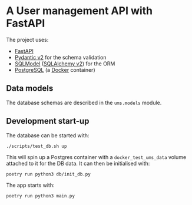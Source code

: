 # A User management API with FastAPI

The project uses:
- [FastAPI](https://fastapi.tiangolo.com/)
- [Pydantic v2](https://docs.pydantic.dev/latest/) for the schema validation
- [SQLModel](https://sqlmodel.tiangolo.com/) ([SQLAlchemy v2](https://www.sqlalchemy.org/)) for the ORM
- [PostgreSQL](https://www.postgresql.org/) (a [Docker](https://www.docker.com/) container)

## Data models
The database schemas are described in the `ums.models` module.

## Development start-up
The database can be started with:

```./scripts/test_db.sh up```

This will spin up a Postgres container with a `docker_test_ums_data` volume attached
to it for the DB data. It can then be initialised with:

```poetry run python3 db/init_db.py```

The app starts with:
    
```poetry run python3 main.py```
